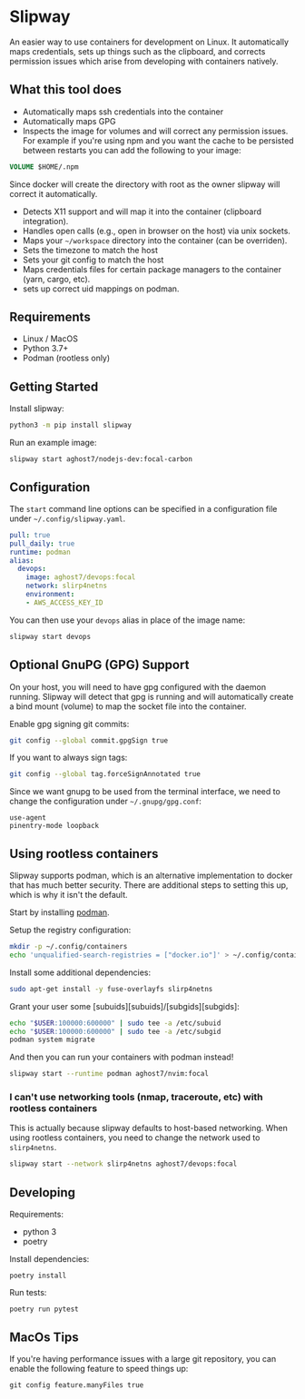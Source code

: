 # Slipway
An easier way to use containers for development on Linux. It automatically
maps credentials, sets up things such as the clipboard, and corrects permission
issues which arise from developing with containers natively.

## What this tool does
- Automatically maps ssh credentials into the container
- Automatically maps GPG
- Inspects the image for volumes and will correct any permission issues. For
example if you're using npm and you want the cache to be persisted between
restarts you can add the following to your image:
```dockerfile
VOLUME $HOME/.npm
```
Since docker will create the directory with root as the owner slipway will
correct it automatically.
- Detects X11 support and will map it into the container (clipboard
integration).
- Handles open calls (e.g., open in browser on the host) via unix sockets.
- Maps your `~/workspace` directory into the container (can be overriden).
- Sets the timezone to match the host
- Sets your git config to match the host
- Maps credentials files for certain package managers to the container (yarn,
cargo, etc).
- sets up correct uid mappings on podman.

## Requirements
- Linux / MacOS
- Python 3.7+
- Podman (rootless only)

## Getting Started
Install slipway:
```sh
python3 -m pip install slipway
```

Run an example image:
```
slipway start aghost7/nodejs-dev:focal-carbon
```

## Configuration
The `start` command line options can be specified in a configuration file
under `~/.config/slipway.yaml`.
```yml
pull: true
pull_daily: true
runtime: podman
alias:
  devops:
    image: aghost7/devops:focal
    network: slirp4netns
    environment:
    - AWS_ACCESS_KEY_ID
```

You can then use your `devops` alias in place of the image name:
```bash
slipway start devops
```

## Optional GnuPG (GPG) Support
On your host, you will need to have gpg configured with the daemon running.
Slipway will detect that gpg is running and will automatically create a bind
mount (volume) to map the socket file into the container.

Enable gpg signing git commits:
```sh
git config --global commit.gpgSign true
```

If you want to always sign tags:
```sh
git config --global tag.forceSignAnnotated true
```

Since we want gnupg to be used from the terminal interface, we need to change
the configuration under `~/.gnupg/gpg.conf`:

```
use-agent
pinentry-mode loopback
```

## Using rootless containers
Slipway supports podman, which is an alternative implementation to docker that
has much better security. There are additional steps to setting this up, which
is why it isn't the default.

Start by installing [podman](https://podman.io/getting-started/installation).

Setup the registry configuration:
```bash
mkdir -p ~/.config/containers
echo 'unqualified-search-registries = ["docker.io"]' > ~/.config/containers/registries.conf
```

Install some additional dependencies:
```bash
sudo apt-get install -y fuse-overlayfs slirp4netns
```

Grant your user some [subuids][subuids]/[subgids][subgids]:
```bash
echo "$USER:100000:600000" | sudo tee -a /etc/subuid
echo "$USER:100000:600000" | sudo tee -a /etc/subgid
podman system migrate
```

And then you can run your containers with podman instead!
```bash
slipway start --runtime podman aghost7/nvim:focal
```

[subuid]: https://www.man7.org/linux/man-pages/man5/subuid.5.html
[subgid]: https://www.man7.org/linux/man-pages/man5/subgid.5.html

### I can't use networking tools (nmap, traceroute, etc) with rootless containers
This is actually because slipway defaults to host-based networking. When using
rootless containers, you need to change the network used to `slirp4netns`.

```bash
slipway start --network slirp4netns aghost7/devops:focal
```

## Developing
Requirements:
- python 3
- poetry

Install dependencies:
```
poetry install
```

Run tests:
```
poetry run pytest
```

## MacOs Tips
If you're having performance issues with a large git repository, you can enable
the following feature to speed things up:
```
git config feature.manyFiles true
```
